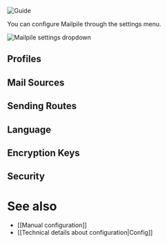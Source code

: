 ![Guide](https://github.com/pagekite/Mailpile/wiki/images/page-guide.png)

You can configure Mailpile through the settings menu.

![Mailpile settings dropdown](https://github.com/pagekite/Mailpile/wiki/images/Mailpile-Settings-Dropdown.png)

## Profiles

## Mail Sources

## Sending Routes

## Language

## Encryption Keys

## Security

# See also

* [[Manual configuration]]
* [[Technical details about configuration|Config]]